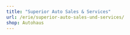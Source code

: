 ```yaml
---
title: "Superior Auto Sales & Services"
url: /erie/superior-auto-sales-und-services/
shop: Autohaus
---
```

